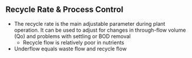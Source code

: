 
## Recycle Rate & Process Control
* The recycle rate is the main adjustable parameter during plant operation. It can be used to adjust for changes in through-flow volume (Qo) and problems with settling or BOD removal
    * Recycle flow is relatively poor in nutrients
* Underflow equals waste flow and recycle flow
